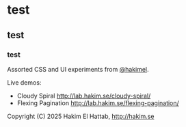 # test
## test
### test
Assorted CSS and UI experiments from [@hakimel](http://twitter.com/hakimel).


Live demos:
- Cloudy Spiral http://lab.hakim.se/cloudy-spiral/
- Flexing Pagination http://lab.hakim.se/flexing-pagination/

Copyright (C) 2025 Hakim El Hattab, http://hakim.se
